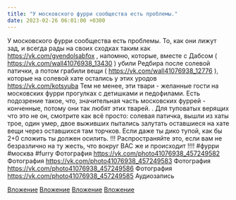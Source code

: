 ```yaml
---
title: "У московского фурри сообщества есть проблемы."
date: 2023-02-26 06:01:00 +0300
---
```


У московского фурри сообщества есть проблемы.
То, как они лижут зад, и всегда рады на своих сходках таким как https://vk.com/gvendolsabfox , напомню, которые, вместе с Дабсом ( https://vk.com/wall41076938_13430 ) убили Редбира после солевой патички, а потом грабили вещи ( https://vk.com/wall41076938_12776 ), которые на солевой хате остались у этих уродов https://vk.com/kotsyuba
Тем не менее, эти твари - желанные гости на московских фурри прогулках с детишками и педофилами.
Есть подозрение такое, что, значительная часть московских фуррей - конченные, потому они так любят этих тварей. .
Для туповатых верящих что это не он, смотрите как всё просто: солевая патичка, вышли из хаты трое, один умер, двое выживших пытались залутать оставшиеся на хате вещи через оставшихся там торчков. Если даже ты дико тупой, как бы 2+0 сложить ты должен осилить.
!!! Распространяйте это, если вам не безразлично на ту жесть, что вокруг ВАС же и происходит !!!!
#фурри #москва #furry
Фотография
<a class="vk-attach" href="https://vk.com/photo41076938_457249582">https://vk.com/photo41076938_457249582</a>
Фотография
<a class="vk-attach" href="https://vk.com/photo41076938_457249583">https://vk.com/photo41076938_457249583</a>
Фотография
<a class="vk-attach" href="https://vk.com/photo41076938_457249586">https://vk.com/photo41076938_457249586</a>
Фотография
<a class="vk-attach" href="https://vk.com/photo41076938_457249585">https://vk.com/photo41076938_457249585</a>
Аудиозапись

<a class="vk-attach" href="https://vk.com/photo41076938_457249582">Вложение</a>
<a class="vk-attach" href="https://vk.com/photo41076938_457249583">Вложение</a>
<a class="vk-attach" href="https://vk.com/photo41076938_457249586">Вложение</a>
<a class="vk-attach" href="https://vk.com/photo41076938_457249585">Вложение</a>
